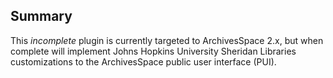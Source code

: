 ## Summary

This _incomplete_ plugin is currently targeted to ArchivesSpace 2.x, but when complete will implement 
Johns Hopkins University Sheridan Libraries customizations to the ArchivesSpace public
user interface (PUI).
